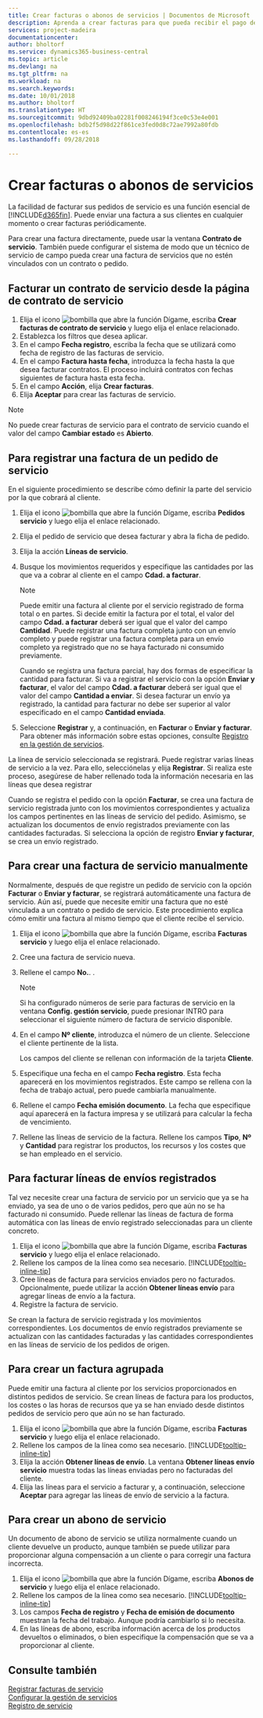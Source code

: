 ```yaml
---
title: Crear facturas o abonos de servicios | Documentos de Microsoft
description: Aprenda a crear facturas para que pueda recibir el pago de su servicio.
services: project-madeira
documentationcenter: 
author: bholtorf
ms.service: dynamics365-business-central
ms.topic: article
ms.devlang: na
ms.tgt_pltfrm: na
ms.workload: na
ms.search.keywords: 
ms.date: 10/01/2018
ms.author: bholtorf
ms.translationtype: HT
ms.sourcegitcommit: 9dbd92409ba02281f008246194f3ce0c53e4e001
ms.openlocfilehash: bdb2f5d98d22f861ce3fed0d8c72ae7992a80fdb
ms.contentlocale: es-es
ms.lasthandoff: 09/28/2018

---
```

# <a name="create-service-invoices-or-credit-memos"></a>Crear facturas o abonos de servicios
La facilidad de facturar sus pedidos de servicio es una función esencial de [!INCLUDE[d365fin](includes/d365fin_md.md)]. Puede enviar una factura a sus clientes en cualquier momento o crear facturas periódicamente.  
  
Para crear una factura directamente, puede usar la ventana **Contrato de servicio**. También puede configurar el sistema de modo que un técnico de servicio de campo pueda crear una factura de servicios que no estén vinculados con un contrato o pedido.  

## <a name="to-invoice-a-service-contract-from-the-service-contract-page"></a>Facturar un contrato de servicio desde la página de contrato de servicio   
1. Elija el icono ![bombilla que abre la función Dígame](media/ui-search/search_small.png "Dígame que desea hacer"), escriba **Crear facturas de contrato de servicio** y luego elija el enlace relacionado.  
2. Establezca los filtros que desea aplicar.  
3. En el campo **Fecha registro**, escriba la fecha que se utilizará como fecha de registro de las facturas de servicio.  
4. En el campo **Factura hasta fecha**, introduzca la fecha hasta la que desea facturar contratos. El proceso incluirá contratos con fechas siguientes de factura hasta esta fecha.  
5. En el campo **Acción**, elija **Crear facturas**.  
6. Elija **Aceptar** para crear las facturas de servicio.  
  
  > [!NOTE]  
  >  No puede crear facturas de servicio para el contrato de servicio cuando el valor del campo **Cambiar estado** es **Abierto**.  
  
## <a name="to-post-an-invoice-from-a-service-order"></a>Para registrar una factura de un pedido de servicio  
En el siguiente procedimiento se describe cómo definir la parte del servicio por la que cobrará al cliente.  

1. Elija el icono ![bombilla que abre la función Dígame](media/ui-search/search_small.png "Dígame que desea hacer"), escriba **Pedidos servicio** y luego elija el enlace relacionado.  
2. Elija el pedido de servicio que desea facturar y abra la ficha de pedido.  
3. Elija la acción **Líneas de servicio**.  
4. Busque los movimientos requeridos y especifique las cantidades por las que va a cobrar al cliente en el campo **Cdad. a facturar**.  
  
   > [!NOTE]  
   >  Puede emitir una factura al cliente por el servicio registrado de forma total o en partes. Si decide emitir la factura por el total, el valor del campo **Cdad. a facturar** deberá ser igual que el valor del campo **Cantidad**. Puede registrar una factura completa junto con un envío completo y puede registrar una factura completa para un envío completo ya registrado que no se haya facturado ni consumido previamente.  
   >   
   >  Cuando se registra una factura parcial, hay dos formas de especificar la cantidad para facturar. Si va a registrar el servicio con la opción **Enviar y facturar**, el valor del campo **Cdad. a facturar** deberá ser igual que el valor del campo **Cantidad a enviar**. Si desea facturar un envío ya registrado, la cantidad para facturar no debe ser superior al valor especificado en el campo **Cantidad enviada**.  
  
5. Seleccione **Registrar** y, a continuación, en **Facturar** o **Enviar y facturar**. Para obtener más información sobre estas opciones, consulte [Registro en la gestión de servicios](service-service-posting.md).  
  
 La línea de servicio seleccionada se registrará. Puede registrar varias líneas de servicio a la vez. Para ello, selecciónelas y elija **Registrar**. Si realiza este proceso, asegúrese de haber rellenado toda la información necesaria en las líneas que desea registrar  
  
 Cuando se registra el pedido con la opción **Facturar**, se crea una factura de servicio registrada junto con los movimientos correspondientes y actualiza los campos pertinentes en las líneas de servicio del pedido. Asimismo, se actualizan los documentos de envío registrados previamente con las cantidades facturadas. Si selecciona la opción de registro **Enviar y facturar**, se crea un envío registrado.

## <a name="to-create-a-service-invoice-manually"></a>Para crear una factura de servicio manualmente  
Normalmente, después de que registre un pedido de servicio con la opción **Facturar** o **Enviar y facturar**, se registrará automáticamente una factura de servicio. Aún así, puede que necesite emitir una factura que no esté vinculada a un contrato o pedido de servicio. Este procedimiento explica cómo emitir una factura al mismo tiempo que el cliente recibe el servicio.  

1. Elija el icono ![bombilla que abre la función Dígame](media/ui-search/search_small.png "Dígame que desea hacer"), escriba **Facturas servicio** y luego elija el enlace relacionado.  
2. Cree una factura de servicio nueva.  
3. Rellene el campo **No.**. .  
  
    > [!NOTE]  
    >  Si ha configurado números de serie para facturas de servicio en la ventana **Config. gestión servicio**, puede presionar INTRO para seleccionar el siguiente número de factura de servicio disponible.  
  
4. En el campo **Nº cliente**, introduzca el número de un cliente. Seleccione el cliente pertinente de la lista.  
  
    Los campos del cliente se rellenan con información de la tarjeta **Cliente**.  
  
5. Especifique una fecha en el campo **Fecha registro**. Esta fecha aparecerá en los movimientos registrados. Este campo se rellena con la fecha de trabajo actual, pero puede cambiarla manualmente.  
6. Rellene el campo **Fecha emisión documento**. La fecha que especifique aquí aparecerá en la factura impresa y se utilizará para calcular la fecha de vencimiento.  
7. Rellene las líneas de servicio de la factura. Rellene los campos **Tipo**, **Nº** y **Cantidad** para registrar los productos, los recursos y los costes que se han empleado en el servicio. 

## <a name="to-invoice-posted-shipment-lines"></a>Para facturar líneas de envíos registrados  
Tal vez necesite crear una factura de servicio por un servicio que ya se ha enviado, ya sea de uno o de varios pedidos, pero que aún no se ha facturado ni consumido. Puede rellenar las líneas de factura de forma automática con las líneas de envío registrado seleccionadas para un cliente concreto.  

1. Elija el icono ![bombilla que abre la función Dígame](media/ui-search/search_small.png "Dígame que desea hacer"), escriba **Facturas servicio** y luego elija el enlace relacionado.  
2. Rellene los campos de la línea como sea necesario. [!INCLUDE[tooltip-inline-tip](includes/tooltip-inline-tip_md.md)] 
3. Cree líneas de factura para servicios enviados pero no facturados. Opcionalmente, puede utilizar la acción **Obtener líneas envío** para agregar líneas de envío a la factura.  
4. Registre la factura de servicio.  
  
 Se crean la factura de servicio registrada y los movimientos correspondientes. Los documentos de envío registrados previamente se actualizan con las cantidades facturadas y las cantidades correspondientes en las líneas de servicio de los pedidos de origen.  

## <a name="to-create-a-combined-invoice"></a>Para crear un factura agrupada  
Puede emitir una factura al cliente por los servicios proporcionados en distintos pedidos de servicio. Se crean líneas de factura para los productos, los costes o las horas de recursos que ya se han enviado desde distintos pedidos de servicio pero que aún no se han facturado.  

1. Elija el icono ![bombilla que abre la función Dígame](media/ui-search/search_small.png "Dígame que desea hacer"), escriba **Facturas servicio** y luego elija el enlace relacionado.  
2. Rellene los campos de la línea como sea necesario. [!INCLUDE[tooltip-inline-tip](includes/tooltip-inline-tip_md.md)]  
3. Elija la acción **Obtener líneas de envío**. La ventana **Obtener líneas envío servicio** muestra todas las líneas enviadas pero no facturadas del cliente.  
4. Elija las líneas para el servicio a facturar y, a continuación, seleccione **Aceptar** para agregar las líneas de envío de servicio a la factura.  

## <a name="to-create-a-service-credit-memo"></a>Para crear un abono de servicio  
Un documento de abono de servicio se utiliza normalmente cuando un cliente devuelve un producto, aunque también se puede utilizar para proporcionar alguna compensación a un cliente o para corregir una factura incorrecta.  

1. Elija el icono ![bombilla que abre la función Dígame](media/ui-search/search_small.png "Dígame que desea hacer"), escriba **Abonos de servicio** y luego elija el enlace relacionado.  
2. Rellene los campos de la línea como sea necesario. [!INCLUDE[tooltip-inline-tip](includes/tooltip-inline-tip_md.md)]
3. Los campos **Fecha de registro** y **Fecha de emisión de documento** muestran la fecha del trabajo. Aunque podría cambiarlo si lo necesita.    
4. En las líneas de abono, escriba información acerca de los productos devueltos o eliminados, o bien especifique la compensación que se va a proporcionar al cliente.  

## <a name="see-also"></a>Consulte también
[Registrar facturas de servicio](service-how-to-post-service-orders.md)  
[Configurar la gestión de servicios](service-setup-service.md)  
[Registro de servicio](service-service-posting.md)  

